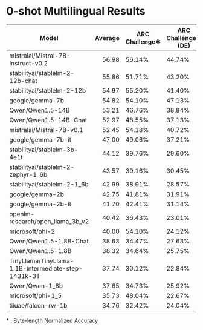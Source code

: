 # 0-shot Multilingual Results
|                        Model                        | Average | ARC Challenge✱ | ARC Challenge✱ (DE) | ARC Challenge✱ (ES) | ARC Challenge✱ (FR) | ARC Challenge✱ (IT) | ARC Challenge✱ (NL) | ARC Challenge✱ (PT) | ARC Easy✱ | HellaSwag✱ | HellaSwag✱ (DE) | HellaSwag✱ (ES) | HellaSwag✱ (FR) | HellaSwag✱ (IT) | HellaSwag✱ (NL) | HellaSwag✱ (PT) | Hendrycks Test | Hendrycks Test (DE) | Hendrycks Test (ES) | Hendrycks Test (FR) | Hendrycks Test (IT) | Hendrycks Test (NL) | Hendrycks Test (PT) | LAMBADA OpenAI | LAMBADA OpenAI (DE) | LAMBADA OpenAI (ES) | LAMBADA OpenAI (FR) | LAMBADA OpenAI (IT) |  PIQA  |  SciQ  | TruthfulQA (MC) | TruthfulQA (MC) (DE) | TruthfulQA (MC) (ES) | TruthfulQA (MC) (FR) | TruthfulQA (MC) (IT) | TruthfulQA (MC) (NL) | TruthfulQA (MC) (PT) | Winogrande |
| --------------------------------------------------- | ------: | -------------- | ------------------- | ------------------- | ------------------- | ------------------- | ------------------- | ------------------- | --------- | ---------- | --------------- | --------------- | --------------- | --------------- | --------------- | --------------- | -------------- | ------------------- | ------------------- | ------------------- | ------------------- | ------------------- | ------------------- | -------------- | ------------------- | ------------------- | ------------------- | ------------------- | ------ | ------ | --------------- | -------------------- | -------------------- | -------------------- | -------------------- | -------------------- | -------------------- | ---------- |
| mistralai/Mistral-7B-Instruct-v0.2                  |   56.98 | 56.14%         | 44.74%              | 47.95%              | 47.73%              | 46.45%              | 40.80%              | 47.35%              | 76.68%    | 83.65%     | 61.32%          | 67.76%          | 67.25%          | 63.06%          | 59.55%          | 65.38%          | 54.44%         | 43.41%              | 43.62%              | 43.97%              | 44.60%              | 42.99%              | 43.72%              | 71.45%         | 38.11%              | 37.96%              | 48.75%              | 45.45%              | 80.30% | 95.30% | 66.88%          | 61.62%               | 59.17%               | 61.40%               | 57.82%               | 58.79%               | 58.88%               | 73.72%     |
| stabilityai/stablelm-2-12b-chat                     |   55.86 | 51.71%         | 43.20%              | 43.42%              | 43.97%              | 43.71%              | 42.09%              | 45.38%              | 68.14%    | 84.61%     | 68.70%          | 74.07%          | 73.07%          | 70.71%          | 71.24%          | 73.01%          | 52.05%         | 43.27%              | 44.51%              | 43.26%              | 43.98%              | 43.13%              | 44.47%              | 67.40%         | 40.50%              | 25.17%              | 49.45%              | 45.39%              | 80.30% | 89.70% | 62.03%          | 51.15%               | 54.78%               | 53.24%               | 51.12%               | 53.54%               | 54.22%               | 77.03%     |
| stabilityai/stablelm-2-12b                          |   54.97 | 55.20%         | 41.40%              | 48.80%              | 46.45%              | 46.11%              | 42.60%              | 45.38%              | 80.64%    | 81.87%     | 64.90%          | 71.71%          | 69.97%          | 68.19%          | 68.08%          | 69.76%          | 53.67%         | 47.69%              | 47.58%              | 48.13%              | 47.44%              | 48.50%              | 47.11%              | 74.13%         | 43.80%              | 29.11%              | 54.22%              | 51.02%              | 79.54% | 96.10% | 42.20%          | 41.69%               | 39.95%               | 42.04%               | 41.70%               | 41.63%               | 41.04%               | 74.35%     |
| google/gemma-7b                                     |   54.82 | 54.10%         | 47.13%              | 46.15%              | 47.13%              | 45.94%              | 44.05%              | 45.90%              | 80.85%    | 80.35%     | 63.99%          | 69.77%          | 67.54%          | 65.29%          | 63.63%          | 66.90%          | 58.96%         | 44.65%              | 48.33%              | 47.00%              | 45.36%              | 47.24%              | 46.84%              | 67.34%         | 38.81%              | 39.72%              | 50.05%              | 48.19%              | 79.33% | 95.10% | 45.22%          | 43.35%               | 42.34%               | 44.48%               | 44.10%               | 44.69%               | 44.62%               | 73.95%     |
| Qwen/Qwen1.5-14B                                    |   53.21 | 46.76%         | 38.84%              | 40.26%              | 40.03%              | 40.80%              | 36.78%              | 40.68%              | 68.48%    | 79.33%     | 57.91%          | 65.68%          | 64.25%          | 61.30%          | 59.34%          | 62.01%          | 57.42%         | 43.27%              | 45.32%              | 45.73%              | 43.56%              | 45.50%              | 44.67%              | 71.86%         | 41.06%              | 27.91%              | 50.92%              | 46.98%              | 79.54% | 95.00% | 52.01%          | 49.87%               | 51.57%               | 50.35%               | 52.37%               | 49.31%               | 51.67%               | 70.40%     |
| Qwen/Qwen1.5-14B-Chat                               |   52.97 | 48.55%         | 37.13%              | 37.61%              | 40.55%              | 41.75%              | 35.67%              | 41.28%              | 66.41%    | 80.26%     | 58.91%          | 65.91%          | 64.71%          | 62.85%          | 60.14%          | 62.42%          | 53.99%         | 41.96%              | 44.03%              | 43.61%              | 42.52%              | 41.52%              | 41.62%              | 64.45%         | 37.82%              | 24.98%              | 44.75%              | 39.69%              | 75.52% | 94.20% | 60.32%          | 54.71%               | 56.20%               | 56.71%               | 55.14%               | 55.37%               | 57.85%               | 68.82%     |
| mistralai/Mistral-7B-v0.1                           |   52.45 | 54.18%         | 40.72%              | 43.93%              | 43.80%              | 41.66%              | 39.35%              | 42.91%              | 79.59%    | 81.08%     | 58.79%          | 65.35%          | 64.42%          | 61.23%          | 58.12%          | 62.90%          | 51.22%         | 38.03%              | 39.73%              | 39.80%              | 38.16%              | 39.71%              | 37.81%              | 75.66%         | 39.96%              | 42.81%              | 51.99%              | 48.86%              | 80.74% | 96.00% | 42.69%          | 45.94%               | 44.02%               | 43.61%               | 43.72%               | 44.25%               | 44.02%               | 73.95%     |
| google/gemma-7b-it                                  |   47.00 | 49.06%         | 37.21%              | 40.00%              | 38.32%              | 38.41%              | 33.96%              | 39.66%              | 72.90%    | 72.81%     | 48.21%          | 54.83%          | 52.82%          | 49.56%          | 46.91%          | 51.76%          | 46.53%         | 33.75%              | 35.29%              | 37.26%              | 34.97%              | 32.59%              | 35.03%              | 60.37%         | 27.44%              | 26.96%              | 34.31%              | 32.14%              | 77.48% | 95.40% | 47.27%          | 51.29%               | 51.72%               | 47.20%               | 47.00%               | 44.33%               | 46.44%               | 67.80%     |
| stabilityai/stablelm-3b-4e1t                        |   44.12 | 39.76%         | 29.60%              | 32.14%              | 32.08%              | 30.37%              | 28.06%              | 31.62%              | 67.72%    | 73.92%     | 46.59%          | 53.17%          | 52.01%          | 49.35%          | 47.67%          | 51.76%          | 32.69%         | 27.26%              | 27.71%              | 30.13%              | 29.71%              | 28.40%              | 28.72%              | 70.58%         | 34.52%              | 37.36%              | 43.28%              | 41.82%              | 79.49% | 94.70% | 37.21%          | 43.51%               | 42.26%               | 42.99%               | 42.85%               | 42.93%               | 41.78%               | 66.54%     |
| stabilityai/stablelm-2-zephyr-1_6b                  |   43.57 | 39.16%         | 30.45%              | 33.33%              | 32.16%              | 31.22%              | 29.51%              | 33.93%              | 60.40%    | 68.80%     | 46.64%          | 51.96%          | 50.92%          | 48.98%          | 47.99%          | 51.22%          | 35.49%         | 31.40%              | 31.81%              | 29.78%              | 31.44%              | 32.59%              | 30.07%              | 59.21%         | 29.75%              | 18.46%              | 37.16%              | 35.61%              | 74.97% | 88.70% | 45.06%          | 47.04%               | 45.40%               | 46.53%               | 47.54%               | 48.28%               | 45.06%               | 64.09%     |
| stabilityai/stablelm-2-1_6b                         |   42.99 | 38.91%         | 28.57%              | 30.68%              | 30.88%              | 29.00%              | 28.66%              | 30.26%              | 68.18%    | 68.96%     | 45.79%          | 51.81%          | 50.35%          | 48.69%          | 48.33%          | 50.97%          | 33.28%         | 26.02%              | 29.01%              | 27.59%              | 28.46%              | 29.24%              | 27.97%              | 66.14%         | 34.45%              | 22.94%              | 41.35%              | 40.17%              | 76.28% | 95.50% | 38.77%          | 43.79%               | 41.75%               | 43.70%               | 43.97%               | 44.47%               | 42.28%               | 63.54%     |
| google/gemma-2b                                     |   42.75 | 41.81%         | 31.91%              | 33.68%              | 34.64%              | 31.48%              | 31.57%              | 35.30%              | 72.26%    | 71.43%     | 46.05%          | 53.21%          | 51.15%          | 47.20%          | 45.85%          | 49.79%          | 32.94%         | 25.60%              | 26.89%              | 27.45%              | 26.18%              | 27.15%              | 25.32%              | 63.79%         | 32.72%              | 34.78%              | 39.57%              | 37.22%              | 77.04% | 94.20% | 33.09%          | 41.07%               | 38.32%               | 39.09%               | 40.19%               | 36.32%               | 40.75%               | 64.88%     |
| google/gemma-2b-it                                  |   41.70 | 42.41%         | 31.14%              | 33.68%              | 35.67%              | 31.31%              | 27.20%              | 33.42%              | 66.33%    | 64.14%     | 39.61%          | 46.13%          | 43.87%          | 39.89%          | 38.23%          | 43.02%          | 36.94%         | 30.09%              | 28.67%              | 28.79%              | 27.77%              | 29.17%              | 29.60%              | 57.77%         | 26.96%              | 27.93%              | 34.83%              | 28.31%              | 74.92% | 92.60% | 45.83%          | 47.22%               | 46.56%               | 42.91%               | 44.59%               | 40.13%               | 42.64%               | 62.67%     |
| openlm-research/open_llama_3b_v2                    |   40.42 | 36.43%         | 23.01%              | 27.95%              | 29.51%              | 28.14%              | 24.72%              | 26.75%              | 63.38%    | 70.00%     | 39.67%          | 45.87%          | 45.19%          | 42.52%          | 38.55%          | 43.21%          | 27.82%         | 24.57%              | 23.89%              | 24.70%              | 24.86%              | 25.96%              | 25.19%              | 67.42%         | 30.78%              | 35.69%              | 42.15%              | 40.64%              | 76.88% | 92.50% | 34.60%          | 43.64%               | 41.37%               | 42.42%               | 39.30%               | 41.10%               | 41.91%               | 63.38%     |
| microsoft/phi-2                                     |   40.00 | 54.10%         | 24.12%              | 30.94%              | 29.17%              | 23.10%              | 23.44%              | 26.15%              | 78.24%    | 73.82%     | 30.23%          | 37.97%          | 35.15%          | 32.10%          | 29.75%          | 34.56%          | 44.07%         | 28.78%              | 29.15%              | 28.93%              | 29.36%              | 26.87%              | 29.60%              | 62.74%         | 15.99%              | 22.96%              | 28.33%              | 21.83%              | 78.78% | 94.90% | 44.51%          | 43.52%               | 44.29%               | 41.10%               | 39.98%               | 39.67%               | 46.28%               | 75.45%     |
| Qwen/Qwen1.5-1.8B-Chat                              |   38.63 | 34.47%         | 27.63%              | 28.80%              | 26.69%              | 26.52%              | 24.98%              | 27.44%              | 60.52%    | 59.88%     | 33.65%          | 39.02%          | 38.11%          | 35.90%          | 33.59%          | 37.37%          | 36.14%         | 27.95%              | 28.26%              | 27.52%              | 26.59%              | 29.38%              | 27.16%              | 60.16%         | 26.63%              | 20.28%              | 38.44%              | 32.68%              | 73.34% | 91.30% | 40.59%          | 41.29%               | 43.62%               | 39.61%               | 42.41%               | 39.97%               | 42.07%               | 59.51%     |
| Qwen/Qwen1.5-1.8B                                   |   38.32 | 34.64%         | 25.75%              | 26.92%              | 27.97%              | 26.26%              | 24.04%              | 27.01%              | 59.05%    | 60.83%     | 33.71%          | 38.64%          | 37.79%          | 35.81%          | 33.39%          | 37.31%          | 38.61%         | 29.61%              | 27.37%              | 29.92%              | 28.81%              | 29.59%              | 28.51%              | 57.87%         | 22.30%              | 16.13%              | 30.31%              | 25.58%              | 73.18% | 92.80% | 39.40%          | 43.76%               | 44.75%               | 41.48%               | 44.12%               | 40.08%               | 44.07%               | 60.30%     |
| TinyLlama/TinyLlama-1.1B-intermediate-step-1431k-3T |   37.74 | 30.12%         | 22.84%              | 26.58%              | 27.37%              | 24.47%              | 22.84%              | 26.92%              | 55.35%    | 59.20%     | 36.20%          | 41.42%          | 40.37%          | 37.89%          | 35.91%          | 40.24%          | 26.40%         | 24.84%              | 24.03%              | 24.84%              | 24.31%              | 25.12%              | 23.08%              | 58.82%         | 28.18%              | 29.85%              | 34.62%              | 32.27%              | 73.34% | 88.80% | 37.60%          | 42.49%               | 41.66%               | 42.62%               | 41.95%               | 42.53%               | 42.26%               | 59.12%     |
| Qwen/Qwen-1_8b                                      |   37.65 | 34.73%         | 25.92%              | 27.86%              | 28.31%              | 26.26%              | 24.04%              | 26.58%              | 58.54%    | 60.28%     | 32.75%          | 38.81%          | 37.49%          | 35.55%          | 32.40%          | 36.41%          | 38.58%         | 27.81%              | 27.58%              | 28.72%              | 26.18%              | 28.82%              | 27.36%              | 57.15%         | 20.20%              | 14.67%              | 27.50%              | 24.86%              | 72.85% | 91.90% | 38.09%          | 43.05%               | 44.36%               | 41.63%               | 42.45%               | 41.63%               | 43.05%               | 58.80%     |
| microsoft/phi-1_5                                   |   35.73 | 48.04%         | 22.67%              | 26.50%              | 23.61%              | 23.61%              | 22.41%              | 26.32%              | 73.11%    | 62.60%     | 28.47%          | 30.13%          | 29.71%          | 29.53%          | 28.82%          | 30.15%          | 30.35%         | 25.47%              | 24.23%              | 23.64%              | 24.24%              | 25.12%              | 24.98%              | 53.43%         | 7.03%               | 14.61%              | 16.46%              | 11.10%              | 76.61% | 93.30% | 40.86%          | 41.91%               | 43.74%               | 40.89%               | 44.47%               | 36.87%               | 44.43%               | 72.77%     |
| tiiuae/falcon-rw-1b                                 |   34.76 | 32.42%         | 24.04%              | 22.91%              | 23.61%              | 24.72%              | 23.10%              | 23.16%              | 57.49%    | 61.60%     | 28.48%          | 31.76%          | 30.76%          | 30.65%          | 29.33%          | 30.56%          | 25.69%         | 24.78%              | 24.98%              | 24.84%              | 24.24%              | 23.59%              | 23.69%              | 54.96%         | 13.76%              | 15.74%              | 20.43%              | 15.23%              | 75.24% | 89.70% | 36.08%          | 43.24%               | 44.28%               | 41.79%               | 42.72%               | 39.48%               | 46.17%               | 61.01%     |

\* : Byte-length Normalized Accuracy
